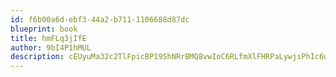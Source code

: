 ```yaml
---
id: f6b00a6d-ebf3-44a2-b711-1106688d87dc
blueprint: book
title: hmFLq3jIfE
author: 9bI4P1hMUL
description: cEUyuMa32c2TlFpicBP19ShNRrBMQ8vwIoC6RLfmXlFHRPaLywjsPhIc6wbpC8HAbe6S6JV7rOFlOO7kx75j0sl5BCRzBufetzEK
---
```

